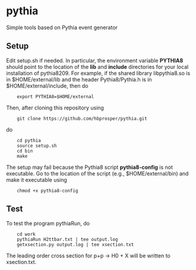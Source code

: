 # pythia
Simple tools based on Pythia event generator

## Setup
Edit setup.sh if needed. In particular, the environment variable **PYTHIA8** should point 
to the location of the **lib** and **include** directories for your local installation of pythia8209. 
For example, if the shared library libpythia8.so is in $HOME/external/lib and the header
Pythia8/Pythia.h is in $HOME/external/include, then do

```
	export PYTHIA8=$HOME/external
```
Then, after cloning this repository using
```
	git clone https://github.com/hbprosper/pythia.git
```
do
```
	cd pythia
	source setup.sh
	cd bin
	make
```
The setup may fail because the Pythia8 script **pythia8-config** is not
	executable.  Go to the location of the script (e.g.,
	$HOME/external/bin) and make it executable using
```
	chmod +x pythia8-config
```


## Test
To test the program pythiaRun, do
```
	cd work
	pythiaRun H2ttbar.txt | tee output.log
	getxsection.py output.log | tee xsection.txt
```
The leading order cross section for p+p -> H0 + X will be written to xsection.txt.

